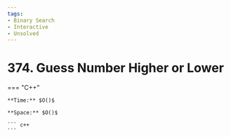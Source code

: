 ```yaml
---
tags:
- Binary Search
- Interactive
- Unsolved
---
```



# 374. Guess Number Higher or Lower

=== "C++"

    **Time:** $O()$

    **Space:** $O()$

    ``` c++
    ```
